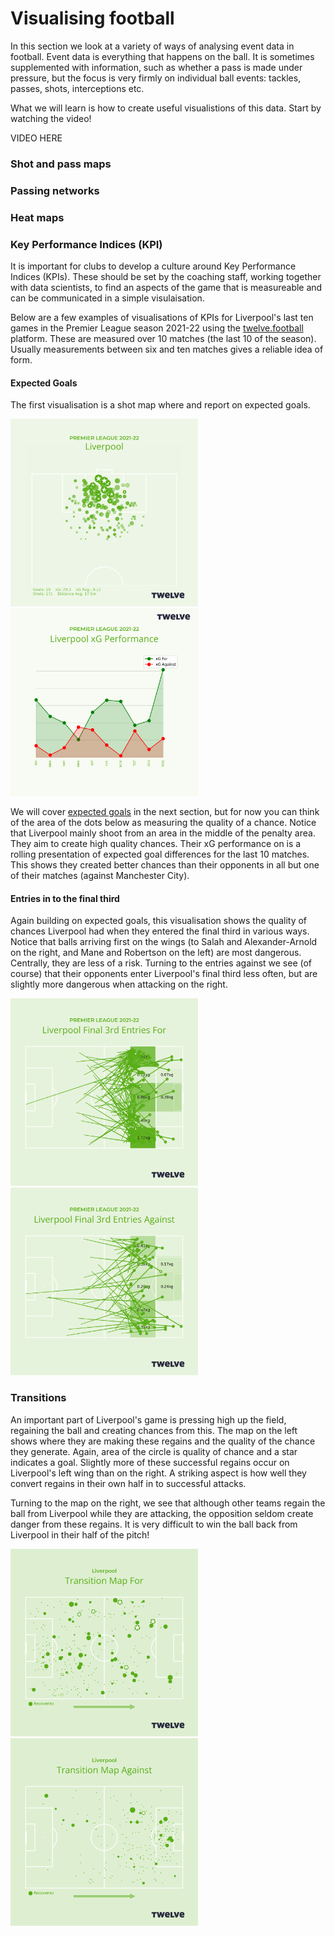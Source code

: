 Visualising football
====================

In this section we look at a variety of ways of analysing event data in football. 
Event data is everything that happens on the ball. It is sometimes supplemented with information,
such as whether a pass is made under pressure, but the focus is very firmly on individual ball 
events: tackles, passes, shots, interceptions etc. 

What we will learn  is how to create useful visualistions of this data. 
Start by watching the video!

VIDEO HERE

### Shot and pass maps




### Passing networks



### Heat maps





### Key Performance Indices (KPI)

It is important for clubs to develop a culture around Key Performance Indices (KPIs). 
These should be set by the coaching staff, working together with data scientists, to find 
an aspects of the game that is measureable and can be communicated in a simple visulaisation. 


Below are a few examples of visualisations of KPIs for Liverpool's last ten games in the Premier League season 2021-22
using the [twelve.football](https://twelve.football) platform. These are measured over 10 matches (the last 10 of the season). 
Usually measurements between six and ten matches gives a reliable idea of form.

#### Expected Goals

The first visualisation is a shot map where and report on expected goals.

<img src="../images/lesson1/Liverpool_shot_map.png" alt="fishy" width="300px" class="bg-primary">
<img src="../images/lesson1/Liverpool_xg_trend.png" alt="fishy" width="300px" class="bg-primary">

We will cover [expected goals](../lesson2/introducingExpectedGoals) in the next section,
but for now you can think of the area of the dots below as measuring the quality of a chance.
Notice that Liverpool mainly shoot from an area in the middle of the penalty area. 
They aim to create high quality chances. Their xG performance on is a
rolling presentation of expected goal differences for the 
last 10 matches. This shows they created better chances than their opponents in 
all but one of their matches (against Manchester City).

#### Entries in to the final third

Again building on expected goals, this visualisation shows the quality of chances Liverpool had when they entered the final third in 
various ways. Notice that balls arriving first on the wings (to Salah and Alexander-Arnold on the right,
and Mane and Robertson on the left) are most dangerous. Centrally, they are less of a risk. Turning to the entries against we see (of course) that their opponents enter 
Liverpool's final third less often, but are slightly more dangerous when attacking on the right.

<img src="../images/lesson1/final_3rd_entries_zones_for.png" alt="fishy" width="300px" class="bg-primary">
<img src="../images/lesson1/final_3rd_entries_zones_against.png" alt="fishy" width="300px" class="bg-primary">

### Transitions

An important part of Liverpool's game is pressing high up the field, regaining the ball and creating chances from this. 
The map on the left shows where they are making these regains and the quality of the chance they generate.
Again, area of the circle is quality of chance and a star indicates a goal. 
Slightly more of these successful regains occur on Liverpool's left wing than on the right. A striking aspect 
is how well they convert regains in their own half in to successful attacks.


Turning to the map on the right, we see that although other teams regain the ball 
from Liverpool while they are attacking, the opposition seldom create danger from these 
regains. It is very difficult to win the ball back from Liverpool in their half of the pitch!

<img src="../images/lesson1/SeasonTransitionForLiverpool.png" alt="fishy" width="300px" class="bg-primary">
<img src="../images/lesson1/SeasonTransitionAgainstLiverpool.png" alt="fishy" width="300px" class="bg-primary">
